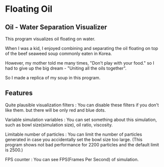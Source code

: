 Floating Oil
==
Oil - Water Separation Visualizer
--
This program visualizes oil floating on water.

When I was a kid, I enjoyed combining and separating the oil floating on top of the beef seaweed soup commonly eaten in Korea.

However, my mother told me many times, "Don't play with your food." so I had to give up the big dream - "Uniting all the oils together".

So I made a replica of my soup in this program.

Features
--
Quite plausible visualization filters : You can disable these filters if you don't like them. but there will be only red and blue dots.

Variable simulation variables : You can set something about this simulation, such as  bowl size(simulation size), oil ratio, viscosity.

Limitable number of particles : You can limit the number of particles generated in case you accidentally set the bowl size too large.
(This program shows not bad performance for 2200 particles and the default limit is 2500.)

FPS counter : You can see FPS(Frames Per Second) of simulation.